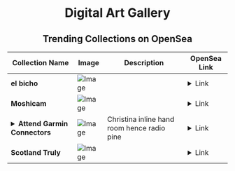 <div align="center">

# Digital Art Gallery

## Trending Collections on OpenSea

| Collection Name                       | Image                                                                                     | Description                       | OpenSea Link                                                                                          |
|---------------------------------------|-------------------------------------------------------------------------------------------|-----------------------------------|--------------------------------------------------------------------------------------------------------|
| **el bicho** | ![Image](https://i.seadn.io/s/raw/files/818ba583a4e2bd92d167de8698a2a04d.jpg?w=500&auto=format?w=200&auto=format) |  | <details><summary>Link</summary>[el bicho](https://opensea.io/collection/el-bicho-1)</details> |
| **Moshicam** | ![Image](https://i.seadn.io/s/raw/files/d6ebca0af159ad2e3486b97ba2812dac.png?w=500&auto=format?w=200&auto=format) |  | <details><summary>Link</summary>[Moshicam](https://opensea.io/collection/moshicam-1580)</details> |
| **<details><summary>Attend Garmin Connectors</summary></details>** | ![Image](https://i.seadn.io/s/raw/files/3b996ac00ac2f89919fd15ea9dd1ddc3.jpg?w=500&auto=format?w=200&auto=format) | Christina inline hand room hence radio pine | <details><summary>Link</summary>[Attend Garmin Connectors](https://opensea.io/collection/attend-garmin-connectors)</details> |
| **Scotland Truly** | ![Image](https://i.seadn.io/s/raw/files/b7d0a07f3070f3d13ef47eaca78ec380.jpg?w=500&auto=format?w=200&auto=format) |  | <details><summary>Link</summary>[Scotland Truly](https://opensea.io/collection/scotland-truly)</details> |

</div>